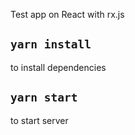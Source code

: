 Test app on React with rx.js

## `yarn install`

to install dependencies

## `yarn start`


to start server 
